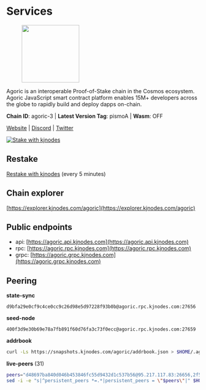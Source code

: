 # Services

<figure><img src="https://raw.githubusercontent.com/kj89/testnet_manuals/main/pingpub/logos/agoric.png" width="150" alt=""><figcaption></figcaption></figure>

Agoric is an interoperable Proof-of-Stake chain in the Cosmos ecosystem.  Agoric JavaScript smart contract platform enables 15M+ developers across the  globe to rapidly build and deploy dapps on-chain.

**Chain ID**: agoric-3 | **Latest Version Tag**: pismoA | **Wasm**: OFF

[Website](https://agoric.com) | [Discord](https://discord.com/invite/qDW8DRes4s) | [Twitter](https://twitter.com/agoric)

[![Stake with kjnodes](https://i.ibb.co/cr44Q8j/button-stake-with-kjnodes.png)](https://restake.app/agoric/agoricvaloper1ku5sm2twlsywdrp4wz3kfwgyrtqtp0lpr3nvk8)

## Restake

[Restake with kjnodes](https://restake.app/agoric/agoricvaloper1ku5sm2twlsywdrp4wz3kfwgyrtqtp0lpr3nvk8) (every 5 minutes)
## Chain explorer
[https://explorer.kjnodes.com/agoric](https://explorer.kjnodes.com/agoric)

## Public endpoints

* api: [https://agoric.api.kjnodes.com](https://agoric.api.kjnodes.com)
* rpc: [https://agoric.rpc.kjnodes.com](https://agoric.rpc.kjnodes.com)
* grpc: [https://agoric.grpc.kjnodes.com](https://agoric.grpc.kjnodes.com)

## Peering

**state-sync**

```text
d9bfa29e0cf9c4ce0cc9c26d98e5d97228f93b0b@agoric.rpc.kjnodes.com:27656
```

**seed-node**

```text
400f3d9e30b69e78a7fb891f60d76fa3c73f0ecc@agoric.rpc.kjnodes.com:27659
```

**addrbook**
```bash
curl -Ls https://snapshots.kjnodes.com/agoric/addrbook.json > $HOME/.agoric/config/addrbook.json
```

**live-peers** (31)
```bash
peers="d48697ba840d046b453846fc55d9432d1c537b56@95.217.117.83:26656,2f524fbc73a8b0daa29f2ba0b7642aae62bea86f@65.108.144.8:26656,0464c8dded70d01f5ab50a8d6047a6b27ddf2ccd@84.244.95.232:26656,47c35c8137ad2098e0b2a79077fea93a530034d8@185.144.83.130:26656,0f642db2770d4dd3e0d030b2f14f1365e40f3b38@185.146.148.101:26657,f095bb53006ebddcbbf29c8df70dddcba6419e36@142.93.145.13:26656,0837c0dac0bb15e79e64207bb0fa5a9a6fa42ad4@178.62.116.62:26656,d56af8cb0716909f9b804e7dec8c1d34ae4eed16@65.108.142.81:26676,e70955351f601ea5be9a9bf41032949a777f31b3@207.244.255.229:10003,63bd6649f80362ce513027d99ef32c826fdbd259@45.9.62.136:26656,4eea1e0a22d8d2ade108fc5f8e07d6d6e711e909@65.108.10.138:26656,711f6f36a6ec3924b6d721de6adce604092e59f2@116.202.226.169:26656,a65d3172dca90f0d9f8251c3ed2747f350eb9a7e@95.216.246.187:26656,9ed68bef54712b46713ac755ab7a6e7ad30694ef@192.99.44.79:14456,4cfac01c912d33f74cb7b66e8b7005aaae47fc2a@146.190.59.8:26060,86d9c73c7687611a6a2619f0186e7ea59ff8af25@206.189.26.213:26060,db14f5d2281c82b89ea32538eaa838cfcc0d9a7e@15.235.9.223:26656,d9bfa29e0cf9c4ce0cc9c26d98e5d97228f93b0b@65.109.88.38:27656,a38a30c1dd31f63be2befd40b82964b215c3c288@165.22.251.28:26656,23fd78b96fc7f17b47fc4a0d442b0ec53faebd88@157.90.91.20:12656,ca4c3b9d0cf78d934a3b972c328db2e4a9a66c42@64.32.40.134:26656,9e673680df593d841b0e09c49f87409654d84ae9@95.217.202.49:37656,8c30ee29afc4b77cf98222edcc3fe823cf1e8306@195.201.106.244:26656,03c7d68a1433dde6db1acbbdf98712609843cc8f@161.97.187.189:36656,3c52780b932c9231efc1815598459d67fee3010b@139.64.165.25:26656,1d4d7b77e79c2dad9e8586df4f30c7b550f5d49b@13.40.153.111:26656,1312bbbd4ed1e58b9e4eb1d7788187a4607915e9@165.22.199.234:26060,875f8b359148f0d2a4bb501f8ae8a0cd4560bff3@161.97.153.219:26656,fb3c53630803da3947a54ac76bae6bd6e989a058@34.69.117.194:26656,ebc272824924ea1a27ea3183dd0b9ba713494f83@195.3.220.135:27106,ade4d8bc8cbe014af6ebdf3cb7b1e9ad36f412c0@135.181.5.219:14456"
sed -i -e "s|^persistent_peers *=.*|persistent_peers = \"$peers\"|" $HOME/.agoric/config/config.toml
```
